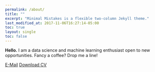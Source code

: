 ```yaml
---
permalink: /about/
title: ""
excerpt: "Minimal Mistakes is a flexible two-column Jekyll theme."
last_modified_at: 2017-11-06T16:27:14-05:00
toc: true
layout: single
toc: false
---
```


**Hello.** I am a data science and machine learning enthusiast open to new opportunities. Fancy a coffee? Drop me a line!

[E-Mail](mail&#116;&#111;&#58;p&#117;&#37;62li&#99;&#37;2&#69;%73e&#37;6&#50;&#97;st&#105;&#97;n&#64;m&#37;61ilbo&#120;&#46;o%72g'>public&#46;sebastian&#64;&#109;&#97;ilbox&#46;org)     [Download CV](/assets/documents/sebastian-bertoli-cv-public.pdf)

